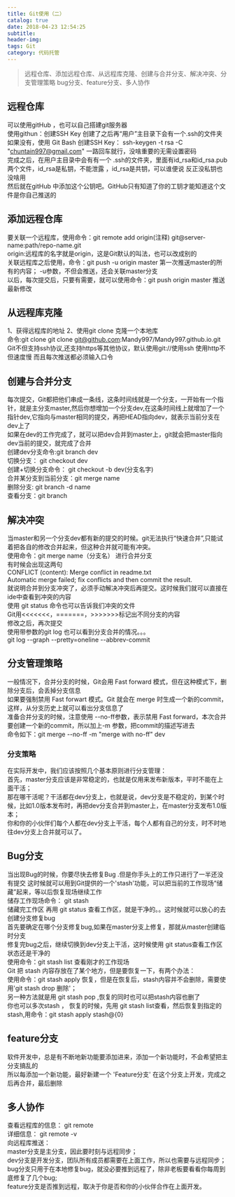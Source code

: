 ```yaml
---
title: Git使用（二）
catalog: true
date: 2018-04-23 12:54:25
subtitle:
header-img:
tags: Git
category: 代码托管
---
```

> 远程仓库、添加远程仓库、从远程库克隆、创建与合并分支、解决冲突、分支管理策略
> bug分支、feature分支、多人协作

## 远程仓库

可以使用gitHub ，也可以自己搭建git服务器  
使用githun：创建SSH Key 创建了之后再“用户”主目录下会有一个.ssh的文件夹  
如果没有，使用 Git Bash 创建SSH Key：
ssh-keygen -t rsa -C "chuntain997@gmail.com"  一路回车就行，没啥重要的无需设置密码  
完成之后，在用户主目录中会有有一个 .ssh的文件夹，里面有id_rsa和id_rsa.pub两个文件，id_rsa是私钥，不能泄露 ，id_rsa是共钥，可以谁便说 反正没私钥也没啥用  
然后就在gitHub 中添加这个公钥吧。GitHub只有知道了你的工钥才能知道这个文件是你自己推送的

## 添加远程仓库

要关联一个远程库，使用命令：git remote add origin(注释) git@server-name:path/repo-name.git  
origin:远程库的名字就是origin，这是Git默认的叫法，也可以改成别的  
关联远程库之后使用，命令：git push -u origin master  第一次推送master的所有的内容；   -u参数，不但会推送，还会关联master分支  
以后，每次提交后，只要有需要，就可以使用命令：git push origin master 推送最新修改

## 从远程库克隆

1、获得远程库的地址 2、使用git clone 克隆一个本地库  
命令:git clone   git clone git@github.com:Mandy997/Mandy997.github.io.git  
Git不但支持ssh协议,还支持https等其他协议，默认使用git://使用ssh
使用http不但速度慢 而且每次推送都必须输入口令

## 创建与合并分支

每次提交，Git都把他们串成一条线，这条时间线就是一个分支，一开始有一个指针，就是主分支master,然后你想增加一个分支dev,在这条时间线上就增加了一个指针dev,它指向与master相同的提交，再把HEAD指向dev，就表示当前分支在dev上了  
如果在dev的工作完成了，就可以把dev合并到master上，git就会把master指向dev当前的提交，就完成了合并  
创建dev分支命令:git branch dev  
切换分支： git checkout dev  
创建+切换分支命令： git checkout -b dev(分支名字)  
合并某分支到当前分支：git merge name  
删除分支: git branch -d name  
查看分支：git branch

## 解决冲突

当master和另一个分支dev都有新的提交的时候。git无法执行“快速合并”,只能试着把各自的修改合并起来，但这种合并就可能有冲突。  
使用命令：git merge name（分支名） 进行合并分支  
有时候会出现这两句  
CONFLICT (content): Merge conflict in readme.txt  
Automatic merge failed; fix conflicts and then commit the result.  
就说明合并到分支冲突了，必须手动解决冲突后再提交。这时候我们就可以直接在ide中查看到冲突的内容  
使用 git status 命令也可以告诉我们冲突的文件  
Git用<<<<<<<，=======，>>>>>>>标记出不同分支的内容  
修改之后，再次提交  
使用带参数的git log 也可以看到分支合并的情况。。。  
git log --graph --pretty=oneline --abbrev-commit 

## 分支管理策略

一般情况下，合并分支的时候，Git会用 Fast forward 模式，但在这种模式下，删除分支后，会丢掉分支信息  
如果要强制禁用 Fast forwart 模式。Git 就会在 merge 时生成一个新的commit，这样，从分支历史上就可以看出分支信息了  
准备合并分支的时候，注意使用 --no-ff参数，表示禁用 Fast forward，本次合并要创建一个新的commit，所以加上-m 参数，把commit的描述写进去  
命令如下：git merge --no-ff -m "merge with no-ff" dev

### 分支策略

在实际开发中，我们应该按照几个基本原则进行分支管理：  
首先，master分支应该是非常稳定的，也就是仅用来发布新版本，平时不能在上面干活；  
那在哪干活呢？干活都在dev分支上，也就是说，dev分支是不稳定的，到某个时候，比如1.0版本发布时，再把dev分支合并到master上，在master分支发布1.0版本；  
你和你的小伙伴们每个人都在dev分支上干活，每个人都有自己的分支，时不时地往dev分支上合并就可以了。

## Bug分支

当出现Bug的时候，你要尽快去修复Bug .但是你手头上的工作只进行了一半还没有提交
这时候就可以用到Git提供的一个'stash'功能，可以把当前的工作现场“储藏”起来，等以后恢复现场继续工作  
储存工作现场命令： git stash  
储藏完工作区 再用 git status 查看工作区，就是干净的。。这时候就可以放心的去创建分支修复bug  
首先要确定在哪个分支修复bug,如果在master分支上修复，那就从master创建临时分支  
修复完bug之后，继续切换到dev分支上干活，这时候使用 git status查看工作区状态还是干净的  
使用命令：git stash list 查看刚才的工作现场  
Git 把 stash 内容存放在了某个地方，但是要恢复一下，有两个办法：  
使用命令：git stash apply 恢复，但是在恢复后，stash内容并不会删除，需要使用'git stash drop 删除'；  
另一种方法就是用 git stash pop ,恢复的同时也可以把stash内容也删了  
你也可以多次stash ， 恢复的时候，先用 git stash list查看，然后恢复到指定的stash,用命令：git stash apply stash@{0}

## feature分支

软件开发中，总是有不断地新功能要添加进来，添加一个新功能时，不会希望把主分支搞乱的  
所以每添加一个新功能，最好新建一个 'Feature分支' 在这个分支上开发，完成之后再合并，最后删除

## 多人协作

查看远程库的信息： git remote  
详细信息： git remote -v  
向远程库推送：  
master分支是主分支，因此要时刻与远程同步；  
dev分支是开发分支，团队所有成员都需要在上面工作，所以也需要与远程同步；  
bug分支只用于在本地修复bug，就没必要推到远程了，除非老板要看看你每周到底修复了几个bug;  
feature分支是否推到远程，取决于你是否和你的小伙伴合作在上面开发。